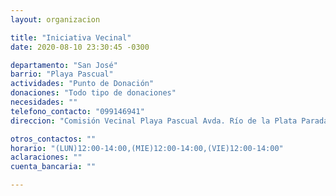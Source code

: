 ```yaml
---
layout: organizacion

title: "Iniciativa Vecinal"
date: 2020-08-10 23:30:45 -0300

departamento: "San José"
barrio: "Playa Pascual"
actividades: "Punto de Donación"
donaciones: "Todo tipo de donaciones"
necesidades: ""
telefono_contacto: "099146941"
direccion: "Comisión Vecinal Playa Pascual Avda. Río de la Plata Parada 3"

otros_contactos: ""
horario: "(LUN)12:00-14:00,(MIE)12:00-14:00,(VIE)12:00-14:00"
aclaraciones: ""
cuenta_bancaria: ""

---
```

